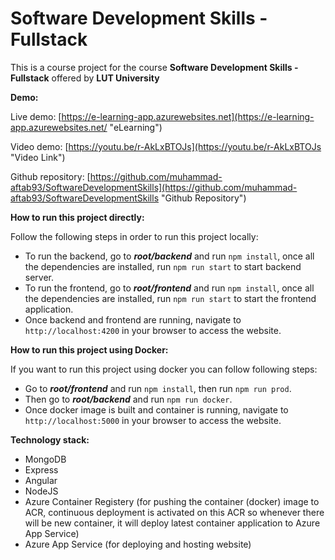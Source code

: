 # Software Development Skills - Fullstack

This is a course project for the course **Software Development Skills - Fullstack** offered by **LUT University**

**Demo:**

Live demo: [https://e-learning-app.azurewebsites.net](https://e-learning-app.azurewebsites.net/ "eLearning")

Video demo: [https://youtu.be/r-AkLxBTOJs](https://youtu.be/r-AkLxBTOJs "Video Link")

Github repository: [https://github.com/muhammad-aftab93/SoftwareDevelopmentSkills](https://github.com/muhammad-aftab93/SoftwareDevelopmentSkills "Github Repository")

**How to run this project directly:**

Follow the following steps in order to run this project locally:

- To run the backend, go to ***root/backend*** and run `npm install`, once all the dependencies are installed, run `npm run start` to start backend server.
- To run the frontend, go to ***root/frontend*** and run `npm install`, once all the dependencies are installed, run `npm run start` to start the frontend application.
- Once backend and frontend are running, navigate to `http://localhost:4200` in your browser to access the website.

**How to run this project using Docker:**

If you want to run this project using docker you can follow following steps:

- Go to ***root/frontend*** and run `npm install`, then run `npm run prod`.
- Then go to ***root/backend*** and run `npm run docker`.
- Once docker image is built and container is running, navigate to `http://localhost:5000` in your browser to access the website.

**Technology stack:**

- MongoDB
- Express
- Angular
- NodeJS
- Azure Container Registery (for pushing the container (docker) image to ACR, continuous deployment is activated on this ACR so whenever there will be new container, it will deploy latest container application to Azure App Service)
- Azure App Service (for deploying and hosting website)
